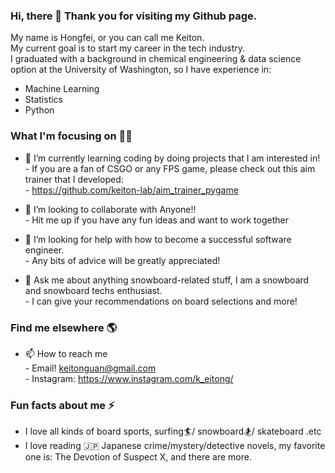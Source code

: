 ### Hi, there 👋 Thank you for visiting my Github page.

My name is Hongfei, or you can call me Keiton.<br />
My current goal is to start my career in the tech industry.<br />
I graduated with a background in chemical engineering & data science option at the University of Washington, so I have experience in: <br />
* Machine Learning
* Statistics
* Python

### What I'm focusing on 👨‍💻
- 🌱 I’m currently learning coding by doing projects that I am interested in!  <br />
      - If you are a fan of CSGO or any FPS game, please check out this aim trainer that I developed: <br />
      - https://github.com/keiton-lab/aim_trainer_pygame <br />

- 👯 I’m looking to collaborate with Anyone!! <br />
      - Hit me up if you have any fun ideas and want to work together <br />
- 🤔 I’m looking for help with how to become a successful software engineer. <br />
      - Any bits of advice will be greatly appreciated!  <br />
- 💬 Ask me about anything snowboard-related stuff, I am a snowboard and snowboard techs enthusiast. <br />
      - I can give your recommendations on board selections and more!  <br />

### Find me elsewhere 🌎
- 📫 How to reach me <br />
      - Email! keitonguan@gmail.com <br />
      - Instagram: https://www.instagram.com/k_eitong/
### Fun facts about me ⚡
- I love all kinds of board sports, surfing🏄/ snowboard🏂/ skateboard .etc <br />
- I love reading 🇯🇵 Japanese crime/mystery/detective novels, my favorite one is: The Devotion of Suspect X, and there are more.

